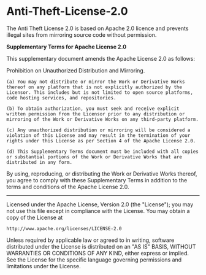 # Anti-Theft-License-2.0

The Anti Theft License 2.0 is based on Apache 2.0 licence and prevents illegal sites from mirroring source code without permission.

**Supplementary Terms for Apache License 2.0**

This supplementary document amends the Apache License 2.0 as follows:

Prohibition on Unauthorized Distribution and Mirroring.

    (a) You may not distribute or mirror the Work or Derivative Works thereof on any platform that is not explicitly authorized by the Licensor. This includes but is not limited to open source platforms, code hosting services, and repositories.

    (b) To obtain authorization, you must seek and receive explicit written permission from the Licensor prior to any distribution or mirroring of the Work or Derivative Works on any third-party platform.

    (c) Any unauthorized distribution or mirroring will be considered a violation of this License and may result in the termination of your rights under this License as per Section 4 of the Apache License 2.0.

    (d) This Supplementary Terms document must be included with all copies or substantial portions of the Work or Derivative Works that are distributed in any form.

By using, reproducing, or distributing the Work or Derivative Works thereof, you agree to comply with these Supplementary Terms in addition to the terms and conditions of the Apache License 2.0.

---

Licensed under the Apache License, Version 2.0 (the "License");
you may not use this file except in compliance with the License.
You may obtain a copy of the License at

    http://www.apache.org/licenses/LICENSE-2.0

Unless required by applicable law or agreed to in writing, software
distributed under the License is distributed on an "AS IS" BASIS,
WITHOUT WARRANTIES OR CONDITIONS OF ANY KIND, either express or implied.
See the License for the specific language governing permissions and
limitations under the License.
